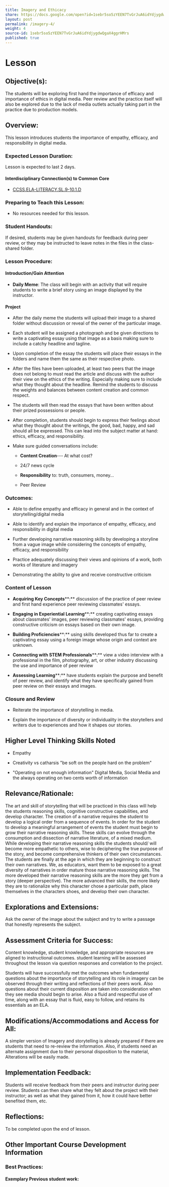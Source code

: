 ```yaml
---
title: Imagery and Ethicacy
share: https://docs.google.com/open?id=1sebr5so5zYEEN7TvGrJuA6idYdjygdwQgaX4ggrHMrs
layout: post
permalink: /imagery-4/
weight: 4
source-id: 1sebr5so5zYEEN7TvGrJuA6idYdjygdwQgaX4ggrHMrs
published: true
---
```

# Lesson

## Objective(s):

The students will be exploring first hand the importance of efficacy and importance of ethics in digital media. Peer review and the practice itself will also be explored due to the lack of media outlets actually taking part in the practice due to production models.

## Overview:

This lesson introduces students the importance of empathy, efficacy, and responsibility in digital media.

### Expected Lesson Duration: 

Lesson is expected to last 2 days.

#### Interdisciplinary Connection(s) to Common Core

-  <a href = "http://www.corestandards.org/ELA-Literacy/SL/9-10/1/d/" target="_blank">CCSS.ELA-LITERACY.SL.9-10.1.D</a>

### Preparing to Teach this Lesson:

- No resources needed for this lesson.

### Student Handouts:

If desired, students may be given handouts for feedback during peer review, or they may be instructed to leave notes in the files in the class-shared folder.

### Lesson Procedure:

#### Introduction/Gain Attention

-  **Daily Meme**: The class will begin with an activity that will require students to write a brief story using an image displayed by the instructor.

#### Project

-   After the daily meme the students will upload their image to a shared folder without discussion or reveal of the owner of the particular image.

    

-   Each student will be assigned a photograph and be given directions to write a captivating essay using that image as a basis making sure to include a catchy headline and tagline.

    

-   Upon completion of the essay the students will place their essays in the folders and name them the same as their respective photo.

    

-   After the files have been uploaded, at least two peers that the image does not belong to must read the article and discuss with the author their view on the ethics of the writing. Especially making sure to include what they thought about the headline. Remind the students to discuss the weights and balances between content creation and common respect.

    

-   The students will then read the essays that have been written about their prized possessions or people.

    

-   After completion, students should begin to express their feelings about what they thought about the writings, the good, bad, happy, and sad should all be expressed. This can lead into the subject matter at hand: ethics, efficacy, and responsibility.

    

-   Make sure guided conversations include:

	-   **Content Creation**--- At what cost?

    

	-   24/7 news cycle

    

	-   **Responsibility** to: truth, consumers, money…

    

	-   Peer Review

### Outcomes:

* Able to define empathy and efficacy in general and in the context of storytelling/digital media

    

* Able to identify and explain the importance of empathy, efficacy, and responsibility in digital media

    

* Further developing narrative reasoning skills by developing a storyline from a vague image while considering the concepts of empathy, efficacy, and responsibility

    

* Practice adequately discussing their views and opinions of a work, both works of literature and imagery

    

* Demonstrating the ability to give and receive constructive criticism

   

###  Content of Lesson

* **Acquiring Key Concepts****:** discussion of the practice of peer review and first hand experience peer reviewing classmates' essays.

* **Engaging in Experiential Learning****:** creating captivating essays about classmates' images, peer reviewing classmates' essays, providing constructive criticism on essays based on their own image.

* **Building Proficiencies****:** using skills developed thus far to create a captivating essay using a foreign image whose origin and context are unknown.

* **Connecting with STEM Professionals****:** view a video interview with a professional in the film, photography, art, or other industry discussing the use and importance of peer review

* **Assessing Learning****:** have students explain the purpose and benefit of peer review, and identify what they have specifically gained from peer review on their essays and images.

### Closure and Review

*  Reiterate the importance of storytelling in media.

    

*  Explain the importance of diversity or individuality in the storytellers and writers due to experiences and how it shapes our stories.

    

## Higher Level Thinking Skills Noted

*  Empathy

    

* Creativity vs catharsis "be soft on the people hard on the problem"

    

* "Operating on not enough information" Digital Media, Social Media and the always operating on two cents worth of information

    

## Relevance/Rationale:

The art and skill of storytelling that will be practiced in this class will help the students reasoning skills, cognitive constructive capabilities, and develop character. The creation of a narrative requires the student to develop a logical order from a sequence of events. In order for the student to develop a meaningful arrangement of events the student must begin to grow their narrative reasoning skills. These skills can evolve through the consumption and dissection of narrative literature, of a mixed medium. While developing their narrative reasoning skills the students should/ will become more empathetic to others, wise to deciphering the true purpose of the story, and become comprehensive thinkers of their own circumstances. The students are finally at the age in which they are beginning to construct their own narratives. We, as educators, want them to be exposed to a great diversity of narratives in order mature those narrative reasoning skills. The more developed their narrative reasoning skills are the more they get from a story (deeper perspective). The more advanced their skills, the more likely they are to rationalize why this character chose a particular path, place themselves in the characters shoes, and develop their own character.

## Explorations and Extensions:

Ask the owner of the image about the subject and try to write a passage that honestly represents the subject.

## Assessment Criteria for Success:

Content knowledge, student knowledge, and appropriate resources are aligned to instructional outcomes. student learning will be assessed throughout the lesson via question responses and correlation to the project.

Students will have successfully met the outcomes when fundamental questions about the importance of storytelling and its role in imagery can be observed through their writing and reflections of their peers work. Also questions about their current disposition are taken into consideration when they see media should begin to arise. Also a fluid and respectful use of time, along with an essay that is fluid, easy to follow, and retains its essentials as an ELA.

## Modifications/Accommodations and Access for All:

A simpler version of Imagery and storytelling is already prepared if there are students that need to re-review the information. Also, if students need an alternate assignment due to their personal disposition to the material, Alterations will be easily made.

## Implementation Feedback: 

Students will receive feedback from their peers and instructor during peer review. Students can then share what they felt about the project with their instructor; as well as what they gained from it, how it could have better benefited them, etc.

##  Reflections:

To be completed upon the end of lesson.

##  Other Important Course Development Information

###  Best Practices:

#### Exemplary Previous student work: 

